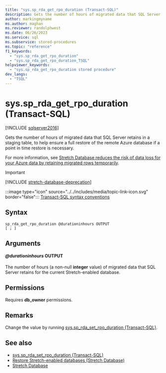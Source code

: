 ```yaml
---
title: "sys.sp_rda_get_rpo_duration (Transact-SQL)"
description: Gets the number of hours of migrated data that SQL Server retains in a staging table, to help ensure a full restore of the remote Azure database.
author: markingmyname
ms.author: maghan
ms.reviewer: randolphwest
ms.date: 06/26/2023
ms.service: sql
ms.subservice: stored-procedures
ms.topic: "reference"
f1_keywords:
  - "sys.sp_rda_get_rpo_duration"
  - "sys.sp_rda_get_rpo_duration_TSQL"
helpviewer_keywords:
  - "sys.sp_rda_get_rpo_duration stored procedure"
dev_langs:
  - "TSQL"
---
```

# sys.sp_rda_get_rpo_duration (Transact-SQL)

[!INCLUDE [sqlserver2016](../../includes/applies-to-version/sqlserver2016.md)]

Gets the number of hours of migrated data that SQL Server retains in a staging table, to help ensure a full restore of the remote Azure database if a point in time restore is necessary.

For more information, see [Stretch Database reduces the risk of data loss for your Azure data by retaining migrated rows temporarily](../../sql-server/stretch-database/backup-stretch-enabled-databases-stretch-database.md#stretchRPO).

> [!IMPORTANT]  
> [!INCLUDE [stretch-database-deprecation](../../includes/stretch-database-deprecation.md)]

:::image type="icon" source="../../includes/media/topic-link-icon.svg" border="false"::: [Transact-SQL syntax conventions](../../t-sql/language-elements/transact-sql-syntax-conventions-transact-sql.md)

## Syntax

```syntaxsql
sp_rda_get_rpo_duration @durationinhours OUTPUT
[ ; ]
```

## Arguments

#### *@durationinhours* OUTPUT

The number of hours (a non-null **integer** value) of migrated data that SQL Server retains for the current Stretch-enabled database.

## Permissions

Requires **db_owner** permissions.

## Remarks

Change the value by running [sys.sp_rda_set_rpo_duration (Transact-SQL)](sys-sp-rda-set-rpo-duration-transact-sql.md).

## See also

- [sys.sp_rda_set_rpo_duration (Transact-SQL)](sys-sp-rda-set-rpo-duration-transact-sql.md)
- [Restore Stretch-enabled databases (Stretch Database)](../../sql-server/stretch-database/restore-stretch-enabled-databases-stretch-database.md)
- [Stretch Database](../../sql-server/stretch-database/stretch-database.md)
